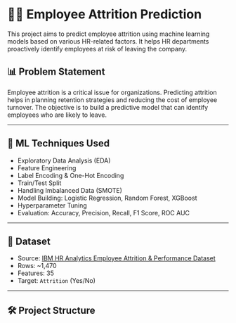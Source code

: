 # 🧑‍💼 Employee Attrition Prediction

This project aims to predict employee attrition using machine learning models based on various HR-related factors. It helps HR departments proactively identify employees at risk of leaving the company.

## 📊 Problem Statement

Employee attrition is a critical issue for organizations. Predicting attrition helps in planning retention strategies and reducing the cost of employee turnover. The objective is to build a predictive model that can identify employees who are likely to leave.

---

## 🧠 ML Techniques Used

- Exploratory Data Analysis (EDA)
- Feature Engineering
- Label Encoding & One-Hot Encoding
- Train/Test Split
- Handling Imbalanced Data (SMOTE)
- Model Building: Logistic Regression, Random Forest, XGBoost
- Hyperparameter Tuning
- Evaluation: Accuracy, Precision, Recall, F1 Score, ROC AUC

---

## 📁 Dataset

- Source: [IBM HR Analytics Employee Attrition & Performance Dataset](https://www.kaggle.com/datasets/pavansubhasht/ibm-hr-analytics-attrition-dataset)
- Rows: ~1,470
- Features: 35
- Target: `Attrition` (Yes/No)

---

## 🛠️ Project Structure

